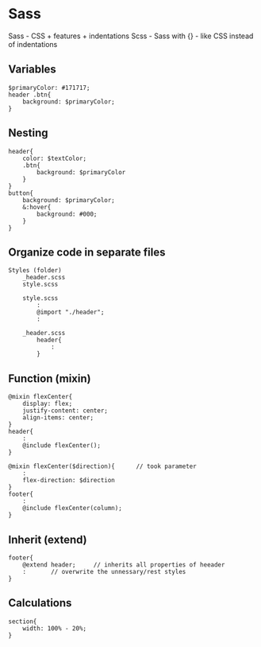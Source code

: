 # Sass

Sass - CSS + features + indentations
Scss - Sass with {} - like CSS instead of indentations

## Variables

    $primaryColor: #171717;
    header .btn{
        background: $primaryColor;
    }

## Nesting

    header{
        color: $textColor;
        .btn{
            background: $primaryColor
        }
    }
    button{
        background: $primaryColor;
        &:hover{
            background: #000;
        }
    }

## Organize code in separate files

    Styles (folder)
        _header.scss
        style.scss

        style.scss
            :
            @import "./header";
            :

        _header.scss
            header{
                :
            }

## Function (mixin)

    @mixin flexCenter{
        display: flex;
        justify-content: center;
        align-items: center;
    }
    header{
        :
        @include flexCenter();
    }

    @mixin flexCenter($direction){      // took parameter
        :
        flex-direction: $direction
    }
    footer{
        :
        @include flexCenter(column);
    }

## Inherit (extend)

    footer{
        @extend header;     // inherits all properties of heeader
        :       // overwrite the unnessary/rest styles
    }

## Calculations

    section{
        width: 100% - 20%;
    }
